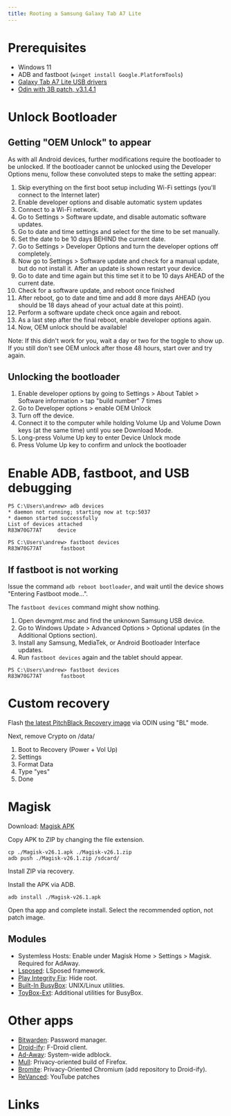 ```yaml
---
title: Rooting a Samsung Galaxy Tab A7 Lite
---
```


# Prerequisites

- Windows 11
- ADB and fastboot (`winget install Google.PlatformTools`)
- [Galaxy Tab A7 Lite USB drivers][samsung-windows-drivers]
- [Odin with 3B patch, v3.1.4.1][samsung-odin]

# Unlock Bootloader

## Getting "OEM Unlock" to appear

As with all Android devices, further modifications require the bootloader to be unlocked. If the bootloader cannot be unlocked using the Developer Options menu, follow these convoluted steps to make the setting appear:

1. Skip everything on the first boot setup including Wi-Fi settings (you'll connect to the Internet later)
2. Enable developer options and disable automatic system updates
3. Connect to a Wi-Fi network. 
4. Go to Settings > Software update, and disable automatic software updates.
5. Go to date and time settings and select for the time to be set manually. 
6. Set the date to be 10 days BEHIND the current date.
7. Go to Settings > Developer Options and turn the developer options off completely.
8. Now go to Settings > Software update and check for a manual update, but do not install it. After an update is shown restart your device. 
9. Go to date and time again but this time set it to be 10 days AHEAD of the current date.
10. Check for a software update, and reboot once finished
11. After reboot, go to date and time and add 8 more days AHEAD (you should be 18 days ahead of your actual date at this point). 
12. Perform a software update check once again and reboot.
13. As a last step after the final reboot, enable developer options again. 
14. Now, OEM unlock should be available!

Note: If this didn't work for you, wait a day or two for the toggle to show up. If you still don't see OEM unlock after those 48 hours, start over and try again.

## Unlocking the bootloader

1. Enable developer options by going to Settings > About Tablet > Software information > tap "build number" 7 times
2. Go to Developer options > enable OEM Unlock
3. Turn off the device. 
4. Connect it to the computer while holding Volume Up and Volume Down keys (at the same time) until you see Download Mode.
5. Long-press Volume Up key to enter Device Unlock mode
6. Press Volume Up key to confirm and unlock the bootloader

# Enable ADB, fastboot, and USB debugging

```
PS C:\Users\andrew> adb devices
* daemon not running; starting now at tcp:5037
* daemon started successfully
List of devices attached
R83W70G77AT     device

PS C:\Users\andrew> fastboot devices
R83W70G77AT      fastboot
```

## If fastboot is not working

Issue the command `adb reboot bootloader`, and wait until the device shows "Entering Fastboot mode...".

The `fastboot devices` command might show nothing.

1. Open devmgmt.msc and find the unknown Samsung USB device. 
2. Go to Windows Update > Advanced Options > Optional updates (in the Additional Options section). 
3. Install any Samsung, MediaTek, or Android Bootloader Interface updates.
4. Run `fastboot devices` again and the tablet should appear.

```
PS C:\Users\andrew> fastboot devices
R83W70G77AT      fastboot
```

# Custom recovery

Flash [the latest PitchBlack Recovery image][pbrp] via ODIN using "BL" mode.

Next, remove Crypto on /data/

1. Boot to Recovery  (Power + Vol Up)
2. Settings
3. Format Data
4. Type "yes"
5. Done




<!-- 
TODO: May not need bifrost if using Magisk recovery?

# Bifrost to download and patch OTA

Download: [Bifrost APK][bifrost]

Install APK on tablet

Device: SM-T220
Region: XAR

Current latest: SM-T220_XAR_T220XXS3CWD1_fac

Takes a long time. 
-->

# Magisk

Download: [Magisk APK][magisk-apk]

Copy APK to ZIP by changing the file extension.

```
cp ./Magisk-v26.1.apk ./Magisk-v26.1.zip
adb push ./Magisk-v26.1.zip /sdcard/
```
Install ZIP via recovery.

Install the APK via ADB.

```
adb install ./Magisk-v26.1.apk
```

Open tha app and complete install. Select the recommended option, not patch image.

## Modules 

- Systemless Hosts: Enable under Magisk Home > Settings > Magisk. Required for AdAway.
- [Lsposed][lsposed]: LSposed framework.
- [Play Integrity Fix][lsposed-play-integrity-fix]: Hide root.
- [Built-In BusyBox][busybox-module]: UNIX/Linux utilities.
- [ToyBox-Ext][busybox-toybox]: Additional utilities for BusyBox.


# Other apps

- [Bitwarden][bitwarden]: Password manager.
- [Droid-ify][droid-ify]: F-Droid client.
- [Ad-Away][ad-away]: System-wide adblock.
- [Mull][mull]: Privacy-oriented build of Firefox.
- [Bromite][bromite-repo]: Privacy-Oriented Chromium (add repository to Droid-ify).
- [ReVanced][youtube-revanced]: YouTube patches

# Links

[samsung-windows-drivers]: https://www.samsung.com/us/support/downloads/?model=N0053679&modelCode=SM-T220NZAAXAR
[samsung-odin]: https://forum.xda-developers.com/attachments/odin3-v3-14-1_3b_patched-zip.5158507/
[bifrost]: https://github.com/zacharee/SamloaderKotlin/releases

[pbrp]: https://github.com/R0GUEEE/android_device_samsung_gta7litewifi/releases/tag/PBRP/latest

[magisk-apk]: https://github.com/topjohnwu/Magisk/releases/latest
[lsposed]: https://github.com/LSPosed/LSPosed/releases/latest

[lsposed-play-integrity-fix]: https://forum.xda-developers.com/attachments/playintegrityfix_v7-4-zip.5981951/
[busybox-module]: https://github.com/Magisk-Modules-Alt-Repo/BuiltIn-BusyBox/releases/latest
[busybox-toybox]: https://github.com/Magisk-Modules-Alt-Repo/ToyBox-Ext/releases/latest

[bitwarden]: https://github.com/bitwarden/mobile/releases/latest
[droid-ify]:https://github.com/Droid-ify/client/releases/latest
[ad-away]: https://github.com/AdAway/AdAway/releases/latest
[mull]: https://f-droid.org/en/packages/us.spotco.fennec_dos/
[bromite-repo]: https://www.bromite.org/fdroid
[youtube-revanced]: https://revanced.app/download